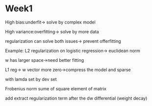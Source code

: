 # Week1

High bias:underfit-> solve by complex model

High variance:overfitting-> solve by more data

regularization can solve both issues-> prevent offerfitting

Example: L2 regularization on logistic regression-> euclidean norm 

w has larger space->need better fitting

L1 reg-> w vector more zero->compress the model and sparse

with lamda set by dev set  

Frobenius norm sume of square element of matrix

add extract regularization term after the dw differential (weight decay)
